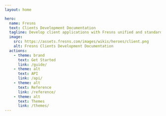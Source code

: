 ```yaml
---
layout: home

hero:
  name: Fresns
  text: Clients Development Documentation
  tagline: Develop client applications with Fresns unified and standardized APIs. Craft applications suited for various environments with a single development effort, ensuring compatibility and developer efficiency.
  image:
    src: https://assets.fresns.com/images/wikis/heroes/client.png
    alt: Fresns Clients Development Documentation
  actions:
    - theme: brand
      text: Get Started
      link: /guide/
    - theme: alt
      text: API
      link: /api/
    - theme: alt
      text: Reference
      link: /reference/
    - theme: alt
      text: Themes
      link: /themes/
---
```

